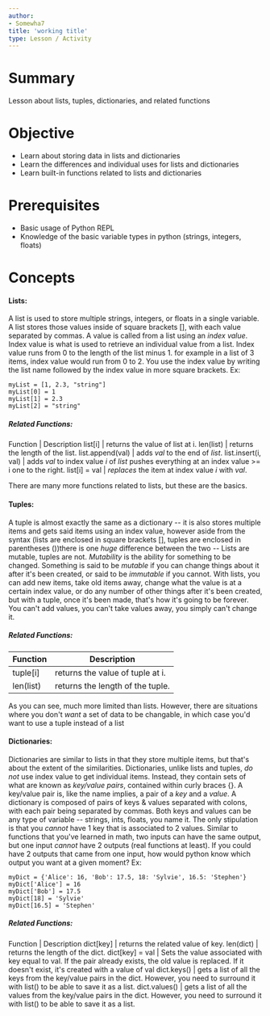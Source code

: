 ```yaml
---
author:
- Somewha7
title: 'working title'
type: Lesson / Activity
---
```


Summary
=======

Lesson about lists, tuples, dictionaries, and related functions

Objective
=========

-   Learn about storing data in lists and dictionaries
-   Learn the differences and individual uses for lists and dictionaries
-   Learn built-in functions related to lists and dictionaries

Prerequisites
=============

-   Basic usage of Python REPL
-   Knowledge of the basic variable types in python (strings, integers, floats)

Concepts
============

#### Lists:
A list is used to store multiple strings, integers, or floats in a single variable. A list stores those values inside of square brackets [], with each value separated by commas. A value is called from a list using an *index value*. Index value is what is used to retrieve an individual value from a list. Index value runs from 0 to the length of the list minus 1. for example in a list of 3 items, index value would run from 0 to 2. You use the index value by writing the list name followed by the index value in more square brackets.
Ex: 
```
myList = [1, 2.3, "string"]
myList[0] = 1
myList[1] = 2.3
myList[2] = "string"
```

##### Related Functions:
Function | Description
list\[i] | returns the value of list at i.
len(list) | returns the length of the list.
list.append(val) | adds *val* to the end of *list*.
list.insert(i, val) | adds *val* to index value *i* of *list* pushes everything at an index value >= i one to the right.
list\[i] = val | *replaces* the item at index value *i* with *val*.

There are many more functions related to lists, but these are the basics.

#### Tuples:
A tuple is almost exactly the same as a dictionary -- it is also stores multiple items and gets said items using an index value, however aside from the syntax (lists are enclosed in square brackets \[], tuples are enclosed in parentheses ())there is one *huge* difference between the two -- Lists are mutable, tuples are not. *Mutability* is the ability for something to be changed. Something is said to be *mutable* if you can change things about it after it's been created, or said to be *immutable* if you cannot. With lists, you can add new items, take old items away, change what the value is at a certain index value, or do any number of other things after it's been created, but with a tuple, once it's been made, that's how it's going to be forever. You can't add values, you can't take values away, you simply can't change it.

##### Related Functions:
Function | Description
---------|------------
tuple\[i] | returns the value of tuple at i.
len(list) | returns the length of the tuple.

As you can see, much more limited than lists. However, there are situations where you don't *want* a set of data to be changable, in which case you'd want to use a tuple instead of a list

#### Dictionaries:
Dictionaries are similar to lists in that they store multiple items, but that's about the extent of the similarities. Dictionaries, unlike lists and tuples, *do not* use index value to get individual items. Instead, they contain sets of what are known as *key/value pairs*, contained within curly braces {}. A key/value pair is, like the name implies, a pair of a *key* and a *value*. A dictionary is composed of pairs of keys & values separated with colons, with each pair being separated by commas. Both keys and values can be any type of variable -- strings, ints, floats, you name it. The only stipulation is that you *cannot* have 1 key that is associated to 2 values. Similar to functions that you've learned in math, two inputs can have the same output, but one input *cannot* have 2 outputs (real functions at least). If you could have 2 outputs that came from one input, how would python know which output you want at a given moment?
Ex:
```
myDict = {'Alice': 16, 'Bob': 17.5, 18: 'Sylvie', 16.5: 'Stephen'}
myDict['Alice'] = 16
myDict['Bob'] = 17.5
myDict[18] = 'Sylvie'
myDict[16.5] = 'Stephen'
```

##### Related Functions:
Function | Description
dict\[key] | returns the related value of key.
len(dict) | returns the length of the dict.
dict\[key] = val | Sets the value associated with key equal to val. If the pair already exists, the old value is replaced. If it doesn't exist, it's created with a value of val
dict.keys() | gets a list of all the keys from the key/value pairs in the dict. However, you need to surround it with list() to be able to save it as a list.
dict.values() | gets a list of all the values from the key/value pairs in the dict. However, you need to surround it with list() to be able to save it as a list.
